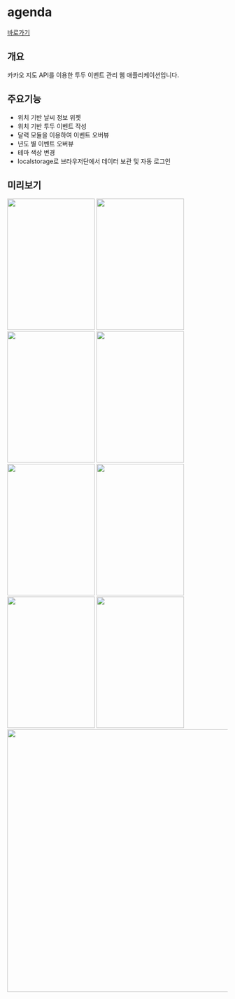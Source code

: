 # agenda

[바로가기](https://agenda.foreverchoi.vercel.app/)

## 개요

카카오 지도 API를 이용한 투두 이벤트 관리 웹 애플리케이션입니다.

## 주요기능

  * 위치 기반 날씨 정보 위젯 
  * 위치 기반 투두 이벤트 작성
  * 달력 모듈을 이용하여 이벤트 오버뷰
  * 년도 별 이벤트 오버뷰
  * 테마 색상 변경
  * localstorage로 브라우저단에서 데이터 보관 및 자동 로그인

## 미리보기

<img src="https://images.velog.io/images/foreverchoi0706/post/10e0582e-f30e-4a23-8828-db1fd1203aef/localhost_8080_(Surface%20Duo)%20(1).png" width="200" height="300"> <img src="https://images.velog.io/images/foreverchoi0706/post/69d39643-6711-4393-835d-d47e42c988b8/localhost_8080_(Surface%20Duo).png" width="200" height="300"> <img src="https://images.velog.io/images/foreverchoi0706/post/c1cd809e-47f5-454b-8f40-f04f93239099/localhost_8080_(iPad).png" width="200" height="300"> <img src="https://images.velog.io/images/foreverchoi0706/post/c73eaf51-e89d-44b4-be92-f38d58b9eb00/localhost_8080_(Surface%20Duo)%20(2).png" width="200" height="300"> <img src="https://images.velog.io/images/foreverchoi0706/post/c7755242-e050-4721-8146-e03b0e886a92/localhost_8080_(Surface%20Duo)%20(4).png" width="200" height="300"> <img src="https://images.velog.io/images/foreverchoi0706/post/aa9395c6-1c9e-496c-9b9b-947aa4fbad5e/localhost_8080_(Surface%20Duo)%20(5).png" width="200" height="300"> <img src="https://images.velog.io/images/foreverchoi0706/post/8bcfe8cc-6c50-48f9-979f-4525da4c9089/localhost_8080_(Surface%20Duo)%20(6).png" width="200" height="300"> <img src="https://images.velog.io/images/foreverchoi0706/post/7ef70820-5e1b-469c-b7aa-4174d159585d/localhost_8080_(Surface%20Duo)%20(7).png" width="200" height="300"> <img src="https://images.velog.io/images/foreverchoi0706/post/c9292dc0-8e8b-4d7c-9bdf-bb53880bec3f/localhost_8080_.png" width="813" height="600">








